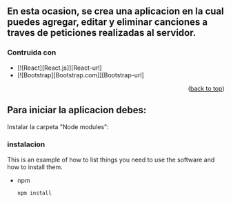 
<!--
*** Proyecto Para la ADL
*** En esta ocasion, creamos una pagina web, la cual es capaz de realizar peticiones
*** Las peticiones son realizada a un servido el cual aca crearemos
-->


<!-- Sobre el proyecto -->
## En esta ocasion, se crea una aplicacion en la cual puedes agregar, editar y eliminar canciones a traves de peticiones realizadas al servidor.


### Contruida con
* [![React][React.js]][React-url]
* [![Bootstrap][Bootstrap.com]][Bootstrap-url]

<p align="right">(<a href="#readme-top">back to top</a>)</p>



<!-- Inicializacion de la App -->
## Para iniciar la aplicacion debes:

Instalar la carpeta "Node modules":

### instalacion

This is an example of how to list things you need to use the software and how to install them.
* npm
  ```sh
  npm install
  ```
